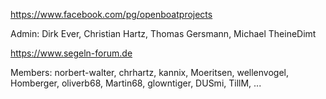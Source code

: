 https://www.facebook.com/pg/openboatprojects

Admin: Dirk Ever, Christian Hartz, Thomas Gersmann, Michael TheineDimt

https://www.segeln-forum.de

Members: norbert-walter, chrhartz, kannix, Moeritsen, wellenvogel, Homberger, oliverb68, Martin68, glowntiger, DUSmi, TillM, ...
